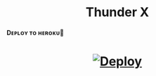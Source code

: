 </h1>
</details> 

<h1 align="center"> 
    Thunder X
</h1>

 <h4>Dᴇᴘʟᴏʏ ᴛᴏ ʜᴇʀᴏᴋᴜ🚀</h4>

<h1>
    <p align="center">
        <a href="https://heroku.com/deploy?template=https://github.com/PyAaditya/ThunderX">
            <img src="https://www.herokucdn.com/deploy/button.svg" alt="Deploy">
        </a>
    </p>
  </h1>
